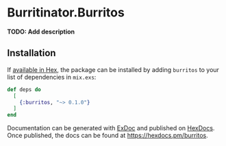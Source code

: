 # Burritinator.Burritos

**TODO: Add description**

## Installation

If [available in Hex](https://hex.pm/docs/publish), the package can be installed
by adding `burritos` to your list of dependencies in `mix.exs`:

```elixir
def deps do
  [
    {:burritos, "~> 0.1.0"}
  ]
end
```

Documentation can be generated with [ExDoc](https://github.com/elixir-lang/ex_doc)
and published on [HexDocs](https://hexdocs.pm). Once published, the docs can
be found at <https://hexdocs.pm/burritos>.


